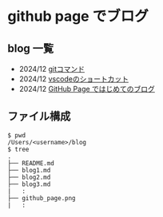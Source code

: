 # github page でブログ

## blog 一覧

- 2024/12 [gitコマンド](./blog03.md) 
- 2024/12 [vscodeのショートカット](./blog02.md) 
- 2024/12 [GitHub Page ではじめてのブログ](./blog01.md) 

## ファイル構成
```
$ pwd
/Users/<username>/blog
$ tree
.
├── README.md
├── blog1.md
├── blog2.md
├── blog3.md
|   :
├── github_page.png
|   :

```
